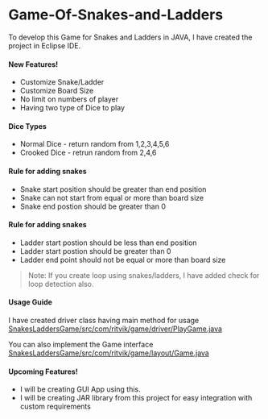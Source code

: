 # Game-Of-Snakes-and-Ladders

To develop this Game for Snakes and Ladders in JAVA, I have created the project in Eclipse IDE.

#### New Features!
  - Customize Snake/Ladder
  - Customize Board Size 
  - No limit on numbers of player
  - Having two type of Dice to play

#### Dice Types
  - Normal Dice - return random from 1,2,3,4,5,6
  - Crooked Dice - retrun random from 2,4,6

#### Rule for adding snakes
  - Snake start position should be greater than end position
  - Snake can not start from equal or more than board size
  - Snake end postion should be greater than 0

#### Rule for adding snakes
  - Ladder start postion should be less than end position
  - Ladder start postion should be greater than 0
  - Ladder end point should not be equal or more than board size
 
> Note: If you create loop using snakes/ladders, I have added check for loop detection also.

#### Usage Guide
I have created driver class having main method for usage [SnakesLaddersGame/src/com/ritvik/game/driver/PlayGame.java][LinkForDriver]

You can also implement the Game interface [SnakesLaddersGame/src/com/ritvik/game/layout/Game.java][LinkForGame]

#### Upcoming Features!
  - I will be creating GUI App using this.
  - I will be creating JAR library from this project for easy integration with custom requirements

   [LinkForDriver]: <https://github.com/s3c-d43m0n/Game-Of-Snakes-and-Ladders/blob/master/SnakesLaddersGame/src/com/ritvik/game/driver/PlayGame.java>
   [LinkForGame]: <https://github.com/s3c-d43m0n/Game-Of-Snakes-and-Ladders/blob/master/SnakesLaddersGame/src/com/ritvik/game/layout/Game.java>
